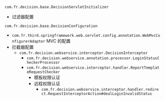`com.fr.decision.base.DecisionServletInitializer`
- 过滤器配置

`com.fr.decision.base.DecisionConfiguration`
- `com.fr.third.springframework.web.servlet.config.annotation.WebMvcConfigurerAdapter` MVC 的配置
- 拦截器配置
	- `com.fr.decision.webservice.interceptor.DecisionInterceptor`
		- `com.fr.decision.webservice.annotation.processor.LoginStatusCheckerProcessor`
		- `com.fr.decision.webservice.interceptor.handler.ReportTemplateRequestChecker`
			- 模板权限认证
			- 远程权限认证
				- `com.fr.decision.webservice.interceptor.handler.redirect.RequestInterceptorAction#dealLoginInvalidStatus`
